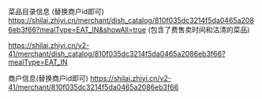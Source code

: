 <!--
 * @Author: your name
 * @Date: 2021-04-09 11:50:09
 * @LastEditTime: 2021-11-17 14:44:00
 * @LastEditors: sunj
 * @Description: In User Settings Edit
 * @FilePath: /dish_crawler/时来/README.md
-->




菜品目录信息 (替换商户id即可)
https://shilai.zhiyi.cn/merchant/dish_catalog/810f035dc3214f5da0465a2086eb3f66?mealType=EAT_IN&showAll=true (包含了费售卖时间和沽清的菜品)


https://shilai.zhiyi.cn/v2-41/merchant/dish_catalog/810f035dc3214f5da0465a2086eb3f66?mealType=EAT_IN

商户信息(替换商户id即可)
https://shilai.zhiyi.cn/v2-41/merchant/810f035dc3214f5da0465a2086eb3f66